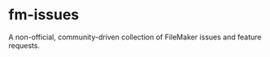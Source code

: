 # fm-issues

A non-official, community-driven collection of FileMaker issues and feature requests.


